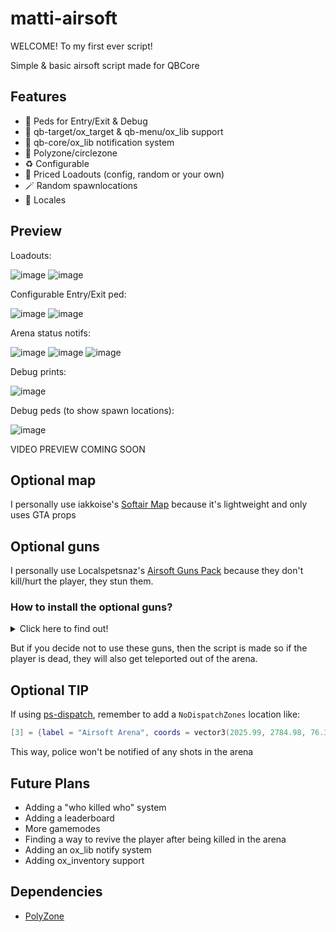 # matti-airsoft
WELCOME! To my first ever script!

Simple & basic airsoft script made for QBCore

## Features
- 🧍 Peds for Entry/Exit & Debug
- 🎯 qb-target/ox_target & qb-menu/ox_lib support
- 🔔 qb-core/ox_lib notification system
- 🚩 Polyzone/circlezone
- ♻️ Configurable
- 🔫 Priced Loadouts (config, random or your own)
- 🪄 Random spawnlocations
- 💬 Locales

## Preview
Loadouts:

![image](https://github.com/user-attachments/assets/6c69564e-46a1-4adf-9f9b-185a3c610374)
![image](https://github.com/user-attachments/assets/52f2d3a1-1ece-49a8-9b3b-a2d61a442cdf)

Configurable Entry/Exit ped:

![image](https://github.com/user-attachments/assets/8f1cd476-3149-4f3a-b099-395d62fb36d3)
![image](https://github.com/user-attachments/assets/dc8d958d-36e1-4a56-8bcc-d58719db2197)

Arena status notifs:

![image](https://github.com/user-attachments/assets/07c4bf14-e37c-406c-bbc2-9768fe809520)
![image](https://github.com/user-attachments/assets/c47c5ed3-094d-4a82-af9e-9bd5c6e1ca57)
![image](https://github.com/user-attachments/assets/1734da67-f623-426f-b106-9cd3a5d32e28)

Debug prints:

![image](https://github.com/user-attachments/assets/f503072d-90c2-4bd9-ab14-8920d22c6b76)

Debug peds (to show spawn locations):

![image](https://github.com/user-attachments/assets/e53f8654-b817-496c-bfb9-f66ea64a2505)

VIDEO PREVIEW COMING SOON

## Optional map
I personally use iakkoise's [Softair Map](https://www.gta5-mods.com/maps/ymap-softair-sp-fivem-alt-v) because it's lightweight and only uses GTA props

## Optional guns
I personally use Localspetsnaz's [Airsoft Guns Pack](https://forum.cfx.re/t/free-standalone-add-on-standalone-add-on-airsoft-guns/5026328) because they don't kill/hurt the player, they stun them.

### How to install the optional guns?
<details>
<summary>Click here to find out!</summary>
  <blockquote>
  1. Insert your custom guns in your server's resources and make they start in your <code>server.cfg</code><br>
  2. In <code>qb-core/shared/items.lua</code> add this:
  <pre>weapon_airsoftglock20        = { name = 'weapon_airsoftglock20', label = 'Airsoft Glock 20', weight = 1000, type = 'weapon', ammotype = 'AMMO_PISTOL', image = 'weapon_pistol.png', unique = true, useable = false, description = 'Airsoft Glock 20' },</pre>
  (do this with every custom gun and change some values)
  <br><br>
  3. In <code>qb-core/shared/weapons.lua</code> add this:
  <pre>[`weapon_airsoftglock20`]        = { name = 'weapon_airsoftglock20', label = 'Airsoft Glock 20', weapontype = 'Pistol', ammotype = 'AMMO_PISTOL', damagereason = 'Hit by a BB' },</pre>
  (do this with every custom gun and change some values)
  <br><br>
  4. In <code>qb-weapons/config.lua</code> add this in <code>Config.DurabiltyMultiplier</code>
  <pre>weapon_airsoftglock20        = 0.05,</pre>
  (do this with every custom gun and change some values)
  <br><br>
  5. In <code>qb-weapons/client/weapdraw.lua</code> add this
  <pre>'WEAPON_AIRSOFTGLOCK20',</pre>
  (do this with every custom gun and change some values)
</blockquote>
</details>

But if you decide not to use these guns, then the script is made so if the player is dead, they will also get teleported out of the arena.

## Optional TIP
If using [ps-dispatch](https://github.com/Project-Sloth/ps-dispatch), remember to add a `NoDispatchZones` location like:
``` lua
[3] = {label = "Airsoft Arena", coords = vector3(2025.99, 2784.98, 76.39), length = 14.0, width = 5.0, heading = 270, minZ = 28.62, maxZ = 32.62},
```
This way, police won't be notified of any shots in the arena

## Future Plans
- Adding a "who killed who" system
- Adding a leaderboard
- More gamemodes
- Finding a way to revive the player after being killed in the arena
- Adding an ox_lib notify system
- Adding ox_inventory support

## Dependencies
- [PolyZone](https://github.com/mkafrin/PolyZone)
